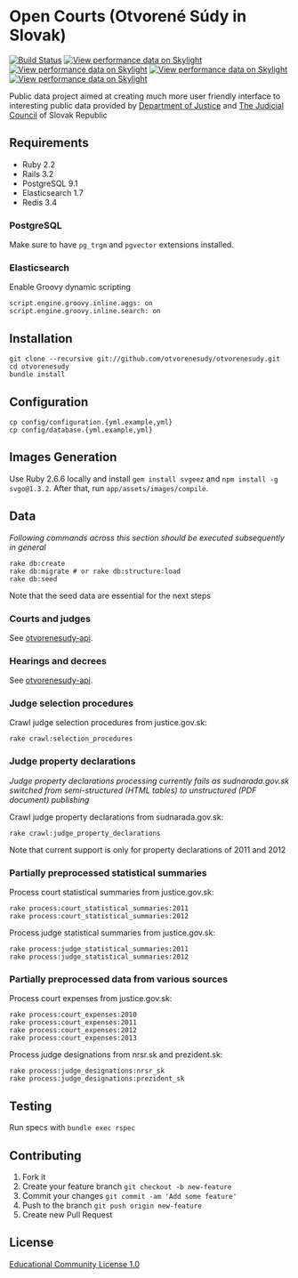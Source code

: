 # Open Courts (Otvorené Súdy in Slovak)

[![Build Status](https://travis-ci.org/otvorenesudy/otvorenesudy.svg)](https://travis-ci.org/otvorenesudy/otvorenesudy)
[![View performance data on Skylight](https://badges.skylight.io/status/mINBQqa1duz7.svg)](https://oss.skylight.io/app/applications/mINBQqa1duz7)
[![View performance data on Skylight](https://badges.skylight.io/rpm/mINBQqa1duz7.svg)](https://oss.skylight.io/app/applications/mINBQqa1duz7)
[![View performance data on Skylight](https://badges.skylight.io/typical/mINBQqa1duz7.svg)](https://oss.skylight.io/app/applications/mINBQqa1duz7)
[![View performance data on Skylight](https://badges.skylight.io/problem/mINBQqa1duz7.svg)](https://oss.skylight.io/app/applications/mINBQqa1duz7)

Public data project aimed at creating much more user friendly interface to interesting public data provided by [Department of Justice](http://www.justice.gov.sk) and [The Judicial Council](http://www.sudnarada.sk) of Slovak Republic

## Requirements

* Ruby 2.2
* Rails 3.2
* PostgreSQL 9.1
* Elasticsearch 1.7
* Redis 3.4

### PostgreSQL

Make sure to have `pg_trgm` and `pgvector` extensions installed.

### Elasticsearch

Enable Groovy dynamic scripting  

```
script.engine.groovy.inline.aggs: on
script.engine.groovy.inline.search: on
```

## Installation

```
git clone --recursive git://github.com/otvorenesudy/otvorenesudy.git
cd otvorenesudy
bundle install
```

## Configuration

```
cp config/configuration.{yml.example,yml}
cp config/database.{yml.example,yml}
```

## Images Generation

Use Ruby 2.6.6 locally and install `gem install svgeez` and `npm install -g svgo@1.3.2`. After that, run `app/assets/images/compile`.

## Data

*Following commands across this section should be executed subsequently in general*

```
rake db:create
rake db:migrate # or rake db:structure:load
rake db:seed
```

Note that the seed data are essential for the next steps

### Courts and judges

See [otvorenesudy-api](https://github.com/otvorenesudy/otvorenesudy-api).

### Hearings and decrees

See [otvorenesudy-api](https://github.com/otvorenesudy/otvorenesudy-api).

### Judge selection procedures

Crawl judge selection procedures from justice.gov.sk:

```
rake crawl:selection_procedures
```

### Judge property declarations

*Judge property declarations processing currently fails as sudnarada.gov.sk switched from semi-structured (HTML tables) to unstructured (PDF document) publishing* 

Crawl judge property declarations from sudnarada.gov.sk:

```
rake crawl:judge_property_declarations
```

Note that current support is only for property declarations of 2011 and 2012

### Partially preprocessed statistical summaries

Process court statistical summaries from justice.gov.sk:

```
rake process:court_statistical_summaries:2011
rake process:court_statistical_summaries:2012
```

Process judge statistical summaries from justice.gov.sk:

```
rake process:judge_statistical_summaries:2011
rake process:judge_statistical_summaries:2012
```

### Partially preprocessed data from various sources

Process court expenses from justice.gov.sk:

```
rake process:court_expenses:2010
rake process:court_expenses:2011
rake process:court_expenses:2012
rake process:court_expenses:2013
```

Process judge designations from nrsr.sk and prezident.sk:

```
rake process:judge_designations:nrsr_sk
rake process:judge_designations:prezident_sk
```

## Testing

Run specs with `bundle exec rspec`

## Contributing

1. Fork it
2. Create your feature branch `git checkout -b new-feature`
3. Commit your changes `git commit -am 'Add some feature'`
4. Push to the branch `git push origin new-feature`
5. Create new Pull Request

## License

[Educational Community License 1.0](http://opensource.org/licenses/ecl1.php)
